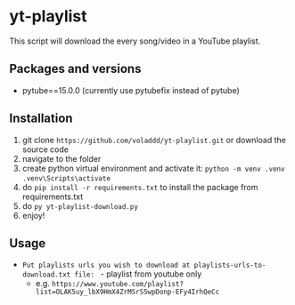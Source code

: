 # yt-playlist
This script will download the every song/video in a YouTube playlist.

## Packages and versions
- pytube==15.0.0
(currently use pytubefix instead of pytube)

## Installation
1. git clone ``https://github.com/voladdd/yt-playlist.git`` or download the source code
2. navigate to the folder
3. create python virtual environment and activate it:
``python -m venv .venv ``
``.venv\Scripts\activate``
4. do ``pip install -r requirements.txt`` to install the package from requirements.txt
5. do ``py yt-playlist-download.py``
6. enjoy!

## Usage
- ``Put playlists urls you wish to download at playlists-urls-to-download.txt file: `` - playlist from youtube only
    - e.g. ``https://www.youtube.com/playlist?list=OLAK5uy_lbX9HmX4ZrMSrS5wpDonp-EFy4IrhQeCc``
